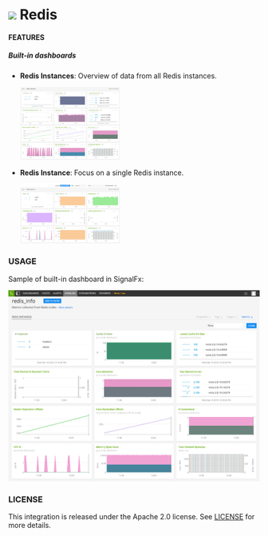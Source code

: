 # ![](https://github.com/signalfx/integrations/blob/master/redis/img/integrations_redis.png) Redis

#### FEATURES

##### Built-in dashboards

- **Redis Instances**: Overview of data from all Redis instances.

  [<img src='./img/dashboard_redis_instances.png' width=200px>](./img/dashboard_redis_instances.png)

- **Redis Instance**: Focus on a single Redis instance.

  [<img src='./img/dashboard_redis_instance.png' width=200px>](./img/dashboard_redis_instance.png)


### USAGE

Sample of built-in dashboard in SignalFx:

![](././img/dashboard_redis.png)

### LICENSE

This integration is released under the Apache 2.0 license. See [LICENSE](./LICENSE) for more details.
